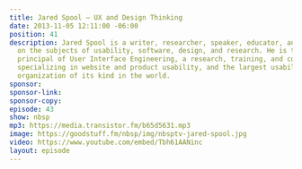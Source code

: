 ```yaml
---
title: Jared Spool — UX and Design Thinking
date: 2013-11-05 12:11:00 -06:00
position: 41
description: Jared Spool is a writer, researcher, speaker, educator, and an expert
  on the subjects of usability, software, design, and research. He is the founding
  principal of User Interface Engineering, a research, training, and consulting firm
  specializing in website and product usability, and the largest usability research
  organization of its kind in the world.
sponsor: 
sponsor-link: 
sponsor-copy: 
episode: 43
show: nbsp
mp3: https://media.transistor.fm/b65d5631.mp3
image: https://goodstuff.fm/nbsp/img/nbsptv-jared-spool.jpg
video: https://www.youtube.com/embed/Tbh61AANinc
layout: episode
---
```


